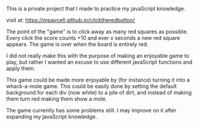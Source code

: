 This is a private project that I made to practice my javaScript knowledge.

visit at: https://mpavcell.github.io/clicktheredbutton/

The point of the "game" is to click away as many red squares as possible.
Every click the score counts +10 and ever x seconds a new red square appears.
The game is over when the board is entirely red.

I did not really make this with the purpose of making an enjoyable game to play,
but rather I wanted an excuse to use different javaScript functions and apply 
them.

This game could be made more enjoyable by (for instance) turning it into a 
whack-a-mole game. This could be easily done by setting the default background
for each div (now white) to a pile of dirt, and instead of making them turn red
making them show a mole.

The game currently has some problems still. I may improve on it after expanding
my javaScript knowledge.

